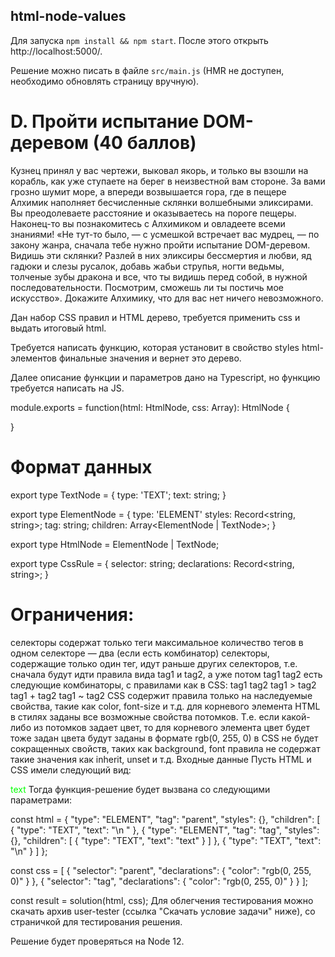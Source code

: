 ## html-node-values

Для запуска `npm install && npm start`. После этого открыть http://localhost:5000/.

Решение можно писать в файле `src/main.js` (HMR не доступен, необходимо обновлять страницу вручную).

# D. Пройти испытание DOM-деревом (40 баллов)
Кузнец принял у вас чертежи, выковал якорь, и только вы взошли на корабль, как уже ступаете на берег в неизвестной вам стороне. За вами грозно шумит море, а впереди возвышается гора, где в пещере Алхимик наполняет бесчисленные склянки волшебными эликсирами. Вы преодолеваете расстояние и оказываетесь на пороге пещеры. Наконец-то вы познакомитесь с Алхимиком и овладеете всеми знаниями! «Не тут-то было, — с усмешкой встречает вас мудрец, — по закону жанра, сначала тебе нужно пройти испытание DOM-деревом. Видишь эти склянки? Разлей в них эликсиры бессмертия и любви, яд гадюки и слезы русалок, добавь жабьи струпья, ногти ведьмы, толченые зубы дракона и все, что ты видишь перед собой, в нужной последовательности. Посмотрим, сможешь ли ты постичь мое искусство». Докажите Алхимику, что для вас нет ничего невозможного.

Дан набор CSS правил и HTML дерево, требуется применить css и выдать итоговый html.

Требуется написать функцию, которая установит в свойство styles html-элементов финальные значения и вернет это дерево.

Далее описание функции и параметров дано на Typescript, но функцию требуется написать на JS.

module.exports = function(html: HtmlNode, css: Array<CssRule>): HtmlNode {
    
}

# Формат данных
export type TextNode = {
    type: 'TEXT';
    text: string;
}

export type ElementNode = {
    type: 'ELEMENT'
    styles: Record<string, string>;
    tag: string;
    children: Array<ElementNode | TextNode>;
}

export type HtmlNode = ElementNode | TextNode;

export type CssRule = {
  selector: string;
  declarations: Record<string, string>;
}

# Ограничения:
селекторы содержат только теги
максимальное количество тегов в одном селекторе — два (если есть комбинатор)
селекторы, содержащие только один тег, идут раньше других селекторов, т.е. сначала будут идти правила вида tag1 и tag2, а уже потом tag1 tag2
есть следующие комбинаторы, с правилами как в CSS:
tag1 tag2
tag1 > tag2
tag1 + tag2
tag1 ~ tag2
CSS содержит правила только на наследуемые свойства, такие как color, font-size и т.д.
для корневого элемента HTML в стилях заданы все возможные свойства потомков. Т.е. если какой-либо из потомков задает цвет, то для корневого элемента цвет будет тоже задан
цвета будут заданы в формате rgb(0, 255, 0)
в CSS не будет сокращенных свойств, таких как background, font
правила не содержат такие значения как inherit, unset и т.д.
Входные данные
Пусть HTML и CSS имели следующий вид:

<html>
<head>
  <style>
    parent {
      color: rgb(0, 255, 0);
    }
  
    tag {
      color: rgb(0, 255, 0);
    }
  </style>
</head>
<body>
  <parent>
    <tag>text</tag>
  </parent>
</body>
</html>
Тогда функция-решение будет вызвана со следующими параметрами:

const html = {
  "type": "ELEMENT",
  "tag": "parent",
  "styles": {},
  "children": [
    {
      "type": "TEXT",
      "text": "\n    "
    },
    {
      "type": "ELEMENT",
      "tag": "tag",
      "styles": {},
      "children": [
        {
          "type": "TEXT",
          "text": "text"
        }
      ]
    },
    {
      "type": "TEXT",
      "text": "\n"
    }
  ]
};

const css = [
  {
    "selector": "parent",
    "declarations": {
      "color": "rgb(0, 255, 0)"
    }
  },
  {
    "selector": "tag",
    "declarations": {
      "color": "rgb(0, 255, 0)"
    }
  }
];

const result = solution(html, css);
Для облегчения тестирования можно скачать архив user-tester (ссылка "Скачать условие задачи" ниже), со страничкой для тестирования решения.

Решение будет проверяться на Node 12.